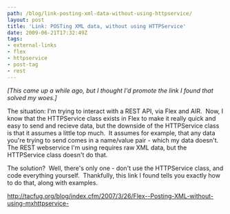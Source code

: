```yaml
---
path: /blog/link-posting-xml-data-without-using-httpservice/
layout: post
title: 'Link: POSTing XML data, without using HTTPService'
date: 2009-06-21T17:32:49Z
tags:
- external-links
- flex
- httpservice
- post-tag
- rest
---
```


<em>[This came up a while ago, but I thought I'd promote the link I found that solved my woes.]</em>

The situation: I'm trying to interact with a REST API, via Flex and AIR.  Now, I know that the HTTPService class exists in Flex to make it really quick and easy to send and recieve data, but the downside of the HTTPService class is that it assumes a little top much.  It assumes for example, that any data you're trying to send comes in a name/value pair - which my data doesn't. The REST webservice I'm using requires raw XML data, but the HTTPService class doesn't do that.

The solution?  Well, there's only one - don't use the HTTPService class, and code everything yourself.  Thankfully, this link I found tells you exactly how to do that, along with examples.

<a href="http://tacfug.org/blog/index.cfm/2007/3/26/Flex--Posting-XML-without-using-mxhttpservice-">http://tacfug.org/blog/index.cfm/2007/3/26/Flex--Posting-XML-without-using-mxhttpservice-</a>